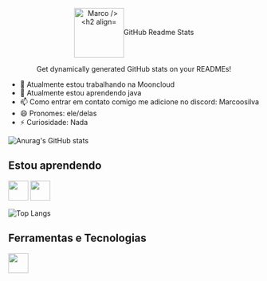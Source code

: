 <p align="center">
 <img width="100px" src="https://images-ext-2.discordapp.net/external/o4lInltyHKz0TGqLcGWTndQxxiZ0lG9D81tP5nUwjHU/%3Fsize%3D2048/https/cdn.discordapp.com/icons/1140453745080152064/b9bc5c1bdbd21c382855d2c58b7e5482.png" align="center" alt="Marco />
 <h2 align="center">GitHub Readme Stats</h2>
 <p align="center">Get dynamically generated GitHub stats on your READMEs!</p>
</p>

- 🔭 Atualmente estou trabalhando na Mooncloud
- 🌱 Atualmente estou aprendendo java
- 📫 Como entrar em contato comigo me adicione no discord: Marcoosilva
- 😄 Pronomes: ele/delas
- ⚡ Curiosidade: Nada

![Anurag's GitHub stats](https://github-readme-stats.vercel.app/api?username=markosvr&show_icons=true&theme=transparent)



## Estou aprendendo

<img loading="lazy" src="https://cdn.jsdelivr.net/gh/devicons/devicon/icons/java/java-original.svg" width="40" height="40"/> <img loading="lazy" src="https://cdn.jsdelivr.net/gh/devicons/devicon/icons/python/python-original.svg" width="40" height="40"/>

![Top Langs](https://github-readme-stats.vercel.app/api/top-langs/?username=markosvr&exclude_repo=github-readme-stats,markosvr.github.io)
 
## Ferramentas e Tecnologias

<img loading="lazy" src="https://cdn.jsdelivr.net/gh/devicons/devicon/icons/git/git-original.svg" width="40" height="40"/>
<!---
markosvr/markosvr is a ✨ special ✨ repository because its `README.md` (this file) appears on your GitHub profile.
You can click the Preview link to take a look at your changes.
--->


